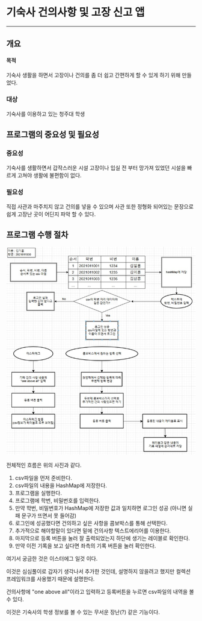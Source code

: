 # 기숙사 건의사항 및 고장 신고 앱

----


## 개요


#### 목적

기숙사 생활을 하면서 고장이나 건의를 좀 더 쉽고 간편하게 할 수 있게 하기 위해 만들었다.

### 대상

기숙사를 이용하고 있는 청주대 학생

## 프로그램의 중요성 및 필요성

### 중요성

기숙사를 생활하면서 갑작스러운 시설 고장이나 입실 전 부터 망가져 있었던 시설을 빠르게 고쳐야 생활에 불편함이 없다.

### 필요성

직접 사관과 마주치지 않고 건의를 넣을 수 있으며 사관 또한 정형화 되어있는 문장으로 쉽게 고장난 곳이 어딘지 파악 할 수 있다.

## 프로그램 수행 절차

![Program_Diagram](https://github.com/hoon1113/GUI_FinalExam/blob/main/Program_Diagram.jpg)

전체적인 흐름은 위의 사진과 같다.

1. csv파일을 먼저 준비한다.
2. csv파일의 내용을 HashMap에 저장한다.
3. 프로그램을 실행한다.
4. 프로그램에 학번, 비밀번호를 입력한다.
5. 만약 학번, 비밀번호가 HashMap에 저장한 값과 일치하면 로그인 성공 (아니면 실패 문구가 뜨면서 못 들어감)
6. 로그인에 성공했다면 건의하고 싶은 사항을 콤보박스를 통해 선택한다.
7. 추가적으로 해야할말이 있다면 밑에 건의사항 텍스트에리어를 이용한다.
8. 마지막으로 등록 버튼을 눌러 잘 출력되었는지 하단에 생기는 레이블로 확인한다.
9. 만약 이전 기록을 보고 싶다면 좌측의 기록 버튼을 눌러 확인한다.

여기서 궁금한 것은 이스터에그 일것 이다.

이것은 심심풀이로 갑자기 생각나서 추가한 것인데, 설명하지 않을려고 했지만 컬렉션 프레임워크를 사용했기 때문에 설명한다.

건의사항에 "one above all"이라고 입력하고 등록버튼을 누르면 csv파일의 내역을 볼 수 있다.

이것은 기숙사의 학생 정보를 볼 수 있는 무서운 장난(?) 같은 기능이다.

